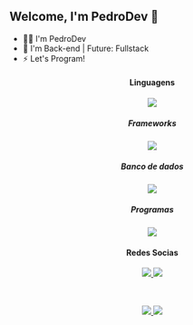  ## Welcome, I'm PedroDev 👋


- 👨‍💻 I'm PedroDev
- 📠 I'm Back-end | Future: Fullstack
- ⚡ Let's Program!

<h4 align="center">Linguagens</h4>
<p align="center">
  <a href='https://skillicons.dev'>
    <img src='https://skillicons.dev/icons?i=html,css,js,python,php'/>
  </a>

<h5 align="center">Frameworks</h4>
<p align="center">
  <a href='https://skillicons.dev'>
    <img src='https://skillicons.dev/icons?i=django,tailwind'/>
  </a>
 
<h5 align="center">Banco de dados</h4>
<p align="center">
  <a href='https://skillicons.dev'>
    <img src='https://skillicons.dev/icons?i=mysql,sqlite,postgres'/>
  </a>

 <h5 align="center">Programas</h4>
<p align="center">
  <a href='https://skillicons.dev'>
    <img src='https://skillicons.dev/icons?i=vscode,postman'/>
  </a>
  

  
<h4 align="center">Redes Socias</h4>

<p align="center">
  <a
href='https://www.instagram.com/_pedrogallotti/'
target="_blank">
<img src='https://skillicons.dev/icons?i=instagram'
  </a>
  <a
href='https://github.com/PedroProgramming/'
target="_blank">
<img src='https://skillicons.dev/icons?i=github'
  </a>
</p>
 
</p>
<br><br/>
<div align="center">
  <img src="https://github-readme-stats.vercel.app/api?hide_title=false&amp;hide_rank=false&amp;show_icons=true&amp;include_all_commits=true&amp;count_private=true&amp;disable_animations=false&amp;theme=dark&amp;locale=pt-br&amp;hide_border=true&amp;username=pedrogalotti" />
    <img src="https://github-readme-stats.vercel.app/api/top-langs/?hide_title=false&amp;hide_rank=false&amp;show_icons=true&amp;include_all_commits=true&amp;count_private=true&amp;disable_animations=false&amp;theme=dark&amp;locale=pt-br&amp;hide_border=true&amp;username=pedrogalotti" />
</div>

<br><br/>

</div>

</div>
